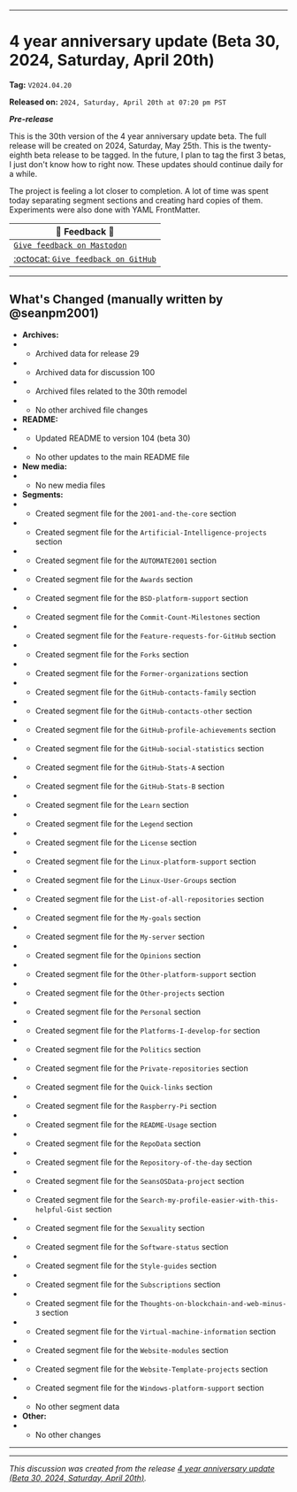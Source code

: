 
***

# 4 year anniversary update (Beta 30, 2024, Saturday, April 20th)

**Tag:** `V2024.04.20`

**Released on:** `2024, Saturday, April 20th at 07:20 pm PST`

***Pre-release***

This is the 30th version of the 4 year anniversary update beta. The full release will be created on 2024, Saturday, May 25th. This is the twenty-eighth beta release to be tagged. In the future, I plan to tag the first 3 betas, I just don't know how to right now. These updates should continue daily for a while.

The project is feeling a lot closer to completion. A lot of time was spent today separating segment sections and creating hard copies of them. Experiments were also done with YAML FrontMatter.

| 📣️ Feedback 💬️ |
|---|
| [`Give feedback on Mastodon`](https://techhub.social/deck/@seanpm2001/112237731368032617) |
| [:octocat: `Give feedback on GitHub`](https://github.com/seanpm2001/seanpm2001/discussions/101/) |

---

## What's Changed (manually written by @seanpm2001)

- **Archives:**
- - Archived data for release 29
- - Archived data for discussion 100
- - Archived files related to the 30th remodel
- - No other archived file changes
- **README:**
- - Updated README to version 104 (beta 30)
- - No other updates to the main README file
- **New media:**
- - No new media files
- **Segments:**
- - Created segment file for the `2001-and-the-core` section
- - Created segment file for the `Artificial-Intelligence-projects` section
- - Created segment file for the `AUTOMATE2001` section
- - Created segment file for the `Awards` section
- - Created segment file for the `BSD-platform-support` section
- - Created segment file for the `Commit-Count-Milestones` section
- - Created segment file for the `Feature-requests-for-GitHub` section
- - Created segment file for the `Forks` section
- - Created segment file for the `Former-organizations` section
- - Created segment file for the `GitHub-contacts-family` section
- - Created segment file for the `GitHub-contacts-other` section
- - Created segment file for the `GitHub-profile-achievements` section
- - Created segment file for the `GitHub-social-statistics` section
- - Created segment file for the `GitHub-Stats-A` section
- - Created segment file for the `GitHub-Stats-B` section
- - Created segment file for the `Learn` section
- - Created segment file for the `Legend` section
- - Created segment file for the `License` section
- - Created segment file for the `Linux-platform-support` section
- - Created segment file for the `Linux-User-Groups` section
- - Created segment file for the `List-of-all-repositories` section
- - Created segment file for the `My-goals` section
- - Created segment file for the `My-server` section
- - Created segment file for the `Opinions` section
- - Created segment file for the `Other-platform-support` section
- - Created segment file for the `Other-projects` section
- - Created segment file for the `Personal` section
- - Created segment file for the `Platforms-I-develop-for` section
- - Created segment file for the `Politics` section
- - Created segment file for the `Private-repositories` section
- - Created segment file for the `Quick-links` section
- - Created segment file for the `Raspberry-Pi` section
- - Created segment file for the `README-Usage` section
- - Created segment file for the `RepoData` section
- - Created segment file for the `Repository-of-the-day` section
- - Created segment file for the `SeansOSData-project` section
- - Created segment file for the `Search-my-profile-easier-with-this-helpful-Gist` section
- - Created segment file for the `Sexuality` section
- - Created segment file for the `Software-status` section
- - Created segment file for the `Style-guides` section
- - Created segment file for the `Subscriptions` section
- - Created segment file for the `Thoughts-on-blockchain-and-web-minus-3` section
- - Created segment file for the `Virtual-machine-information` section
- - Created segment file for the `Website-modules` section
- - Created segment file for the `Website-Template-projects` section
- - Created segment file for the `Windows-platform-support` section
- - No other segment data
- **Other:**
- - No other changes

***


<hr /><em>This discussion was created from the release <a href='https://github.com/seanpm2001/seanpm2001/releases/tag/V2024.04.20'>4 year anniversary update (Beta 30, 2024, Saturday, April 20th)</a>.</em>
